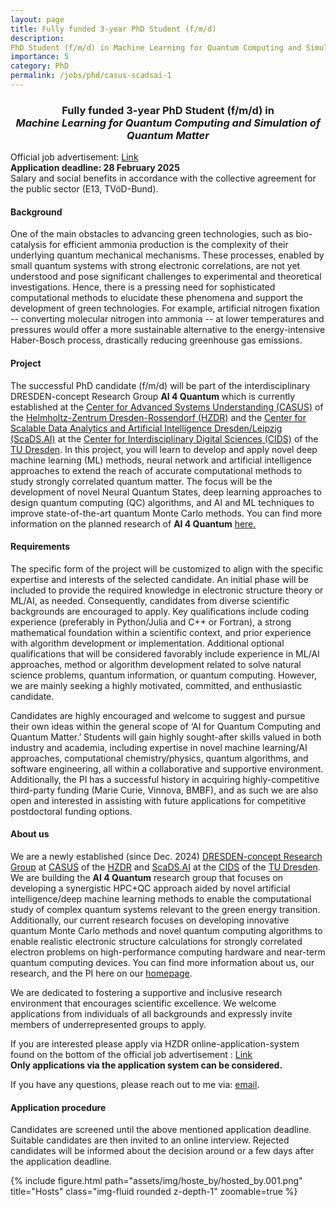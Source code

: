 ```yaml
---
layout: page
title: Fully funded 3-year PhD Student (f/m/d)
description: 
PhD Student (f/m/d) in Machine Learning for Quantum Computing and Simulation of Quantum Matter
importance: 5
category: PhD
permalink: /jobs/phd/casus-scadsai-1
---
```


<h3><center>
Fully funded 3-year PhD Student (f/m/d) in <br>
<i>
Machine Learning for Quantum Computing and Simulation of Quantum Matter
 </i>
</h3>

Official job advertisement: <a href='https://www.hzdr.de/db/Cms?pNid=490&pLang=en&pOid=73894'>Link</a> <br>
<b>Application deadline: 28 February 2025</b> <br>
Salary and social benefits in accordance with the collective agreement for the public sector (E13, TVöD-Bund).

<h4> Background </h4>
One of the main obstacles to advancing green technologies, such as bio-catalysis for efficient ammonia production is the complexity of their underlying quantum mechanical mechanisms. These processes, enabled by small quantum systems with strong electronic correlations, are not yet understood and pose significant challenges to experimental and theoretical investigations. Hence, there is a pressing need for sophisticated computational methods to elucidate these phenomena and support the development of green technologies. For example, artificial nitrogen fixation -- converting molecular nitrogen into ammonia -- at lower temperatures and pressures would offer a more sustainable alternative to the energy-intensive Haber-Bosch process, drastically reducing greenhouse gas emissions.

<h4> Project </h4>
The successful PhD candidate (f/m/d) will be part of the interdisciplinary DRESDEN-concept Research Group <b>AI 4 Quantum</b> which is currently established at the <a href='https://www.casus.science/'>Center for Advanced Systems Understanding (CASUS)</a> of the <a href='https://www.hzdr.de/db/Cms?pNid=0'>Helmholtz-Zentrum Dresden-Rossendorf (HZDR)</a> and the <a href='https://scads.ai/'>Center for Scalable Data Analytics and Artificial Intelligence Dresden/Leipzig (ScaDS.AI)</a> at the <a href='https://tu-dresden.de/cids'>Center for Interdiscip­linary Digital Sciences (CIDS)</a> of the <a href='https://tu-dresden.de/'>TU Dresden</a>. 
In this project, you will learn to develop and apply novel deep machine learning (ML) methods, neural network and artificial intelligence approaches to extend the reach of accurate computational methods to study strongly correlated quantum matter. 
The focus will be the development of novel Neural Quantum States, deep learning approaches to design quantum computing (QC) algorithms, and AI and ML techniques to improve state-of-the-art quantum Monte Carlo methods.
You can find more information on the planned research of <b>AI 4 Quantum</b> <a href='/projects/ai4quantum/'> here.</a> 

<h4> Requirements </h4>
The specific form of the project will be customized to align with the specific expertise and interests of the selected candidate. An initial phase will be included to provide the required knowledge in electronic structure theory or ML/AI, as needed. Consequently, candidates from diverse scientific backgrounds are encouraged to apply. Key qualifications include coding experience (preferably in Python/Julia and C++ or Fortran), a strong mathematical foundation within a scientific context, and prior experience with algorithm development or implementation. Additional optional qualifications that will be considered favorably include experience in  ML/AI approaches, method or algorithm development related to solve natural science problems, quantum information, or quantum computing. However, we are mainly seeking a highly motivated, committed, and enthusiastic candidate. 

Candidates are highly encouraged and welcome to suggest and pursue their own ideas within the general scope of ‘AI for Quantum Computing and Quantum Matter.’ Students will gain highly sought-after skills valued in both industry and academia, including expertise in novel machine learning/AI approaches, computational chemistry/physics, quantum algorithms, and software engineering, all within a collaborative and supportive environment.
Additionally, the PI has a successful history in acquiring highly-competitive third-party funding (Marie Curie, Vinnova, BMBF), and as such we are also open and interested in assisting with future applications for competitive postdoctoral funding options. 

<h4> About us </h4>
We are a newly established (since Dec. 2024) <a href='https://dresden-concept.de/dresden-concept-research-groups/'>DRESDEN-concept Research Group</a> at <a href='https://www.casus.science/'>CASUS</a> of the <a href='https://www.hzdr.de/db/Cms?pNid=0'>HZDR</a> and <a href='https://scads.ai/'>ScaDS.AI</a> at the <a href='https://tu-dresden.de/cids'>CIDS</a> of the <a href='https://tu-dresden.de/'>TU Dresden</a>. 
We are building the <b>AI 4 Quantum</b> research group that focuses on developing a synergistic HPC+QC approach aided by novel artificial intelligence/deep machine learning methods to enable the computational study of complex quantum systems relevant to the green energy transition. 
Additionally, our current research focuses on developing innovative quantum Monte Carlo methods and novel quantum computing algorithms to enable realistic electronic structure calculations for strongly correlated electron problems on high-performance computing hardware and near-term quantum computing devices.
You can find more information about us, our research, and the PI here on our <a href='https://dobrautz.github.io/'>homepage</a>. 

We are dedicated to fostering a supportive and inclusive research environment that encourages scientific excellence. We welcome applications from individuals of all backgrounds and expressly invite members of underrepresented groups to apply.

If you are interested please apply via HZDR online-application-system found on the bottom of the official job advertisement : <a href='https://www.hzdr.de/db/Cms?pNid=490&pLang=en&pOid=73894'>Link</a> <br>
<b>Only applications via the application system can be considered. </b>

If you have any questions, please reach out to me via: 
<a href="mailto:w.dobrautz@hzdr.de?subject=Questions regarding AI4Quantum-PhD ad">email</a>. 

<h4>Application procedure</h4>
Candidates are screened until the above mentioned application deadline. Suitable candidates are then invited to an online interview. Rejected candidates will be informed about the decision around or a few days after the application deadline.  


{% include figure.html path="assets/img/hoste_by/hosted_by.001.png" title="Hosts" class="img-fluid rounded z-depth-1" zoomable=true %}

